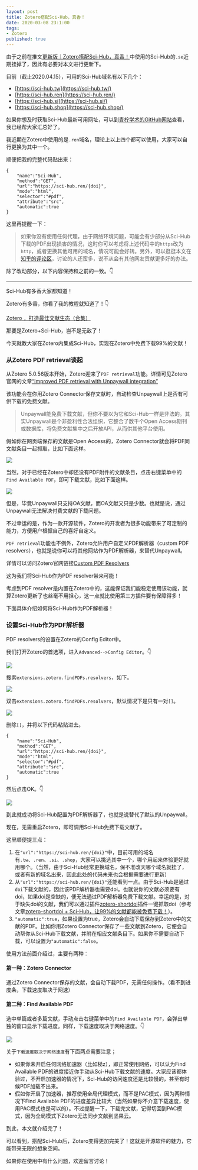 ```yaml
---
layout: post
title: Zotero搭配Sci-Hub，真香！
date: 2020-03-08 23:1:00
tags: 
- Zotero
published: true
---
```


由于之前在推文[更新版｜Zotero搭配Sci-Hub，真香！](https://mp.weixin.qq.com/s/QMSG24tgn4z8ShfE9pVYMg)中使用的Sci-Hub的`.se`近期挂掉了，因此有必要对本文进行更新下。

目前（截止2020.04.15），可用的Sci-Hub域名有以下几个：

- [https://sci-hub.tw](https://sci-hub.tw/)
- [https://sci-hub.ren](https://sci-hub.ren/)
- [https://sci-hub.si](https://sci-hub.si/)
- [https://sci-hub.shop](https://sci-hub.shop/)

如果你想及时获取Sci-Hub最新可用网址，可以到[青柠学术的GitHub网站](https://iseex.github.io/scihub/ "Sci-Hub最新可用网址查询")查看，我已经帮大家汇总好了。

我近期在Zotero中使用的是`.ren`域名，理论上以上四个都可以使用，大家可以自行更换为其中一个。

顺便把我的完整代码贴出来：

```
{
    "name":"Sci-Hub",
    "method":"GET",
    "url":"https://sci-hub.ren/{doi}",
    "mode":"html",
    "selector":"#pdf",
    "attribute":"src",
    "automatic":true
}
```

这里再提醒一下：

> 如果你没有使用任何代理，由于网络环境问题，可能会有少部分从Sci-Hub下载的PDF出现损害的情况，这时你可以考虑将上述代码中的`https`改为`http`，或者更换其他可用的域名，情况可能会好转。另外，可以逛逛本文在[知乎的评论区](https://zhuanlan.zhihu.com/p/112141757 "Zotero + Sci-Hub知乎评论区")，讨论的人还蛮多，说不从会有其他网友贡献更多好的办法。

除了改动部分，以下内容保持和之前的一致。👇

---

Sci-Hub有多香大家都知道！

Zotero有多香，你看了我的教程就知道了！👇

[Zotero ，打造最佳文献生态（合集）](https://mp.weixin.qq.com/s/V6nIE24UefJWi3HbydccaA)

那要是Zotero+Sci-Hub，岂不是无敌了！

今天就教大家在Zotero内集成Sci-Hub，实现在Zotero中免费下载99%的文献！

### 从Zotero PDF retrieval谈起

从Zotero 5.0.56版本开始，Zotero迎来了`PDF retrieval`功能。详情可见Zotero官网的文章[“Improved PDF retrieval with Unpaywall integration”](https://www.zotero.org/blog/improved-pdf-retrieval-with-unpaywall-integration/ "Improved PDF retrieval with Unpaywall integration")

该功能会在你用Zotero Connector保存文献时，自动检查Unpaywall上是否有可供下载的免费文献。

> Unpaywall能免费下载文献，但你不要以为它和Sci-Hub一样是非法的。其实Unpaywall是个非盈利性合法组织，它整合了数千个Open Access期刊或数据库，将免费文献集中之后开放API，从而供其他平台使用。

假如你在网页端保存的文献是Open Access的，Zotero Connector就会将PDF同文献条目一起抓取，比如下面这样。

![](https://tva1.sinaimg.cn/large/00831rSTly1gco4ykyxfmj30ja0eqdgm.jpg)

当然，对于已经在Zotero中却还没有PDF附件的文献条目，点击右键菜单中的`Find Available PDF`，即可下载文献，比如下面这样。

![](https://tva1.sinaimg.cn/large/00831rSTly1gco4zvgy6dj30hs0dkta7.jpg)

但是，毕竟Unpaywall只支持OA文献，而OA文献又只是少数。也就是说，通过Unpaywall无法解决付费文献的下载问题。

不过幸运的是，作为一款开源软件，Zotero的开发者为很多功能带来了可定制的能力，方便用户根据自己的喜好自定义。

`PDF retrieval`功能也不例外，Zotero允许用户自定义PDF解析器（custom PDF resolvers），也就是说你可以将其他网站作为PDF解析器，来替代Unpaywall。

详情可以访问Zotero官网链接[Custom PDF Resolvers](https://www.zotero.org/support/kb/custom_pdf_resolvers "Custom PDF Resolvers")

这为我们将Sci-Hub作为PDF resolver带来可能！

考虑到PDF resolver是内置在Zotero中的，这能保证我们能稳定使用该功能，就算Zotero更新了也丝毫不用担心，这一点就比使用第三方插件要有保障得多！

下面具体介绍如何将Sci-Hub作为PDF解析器！

### 设置Sci-Hub作为PDF解析器

PDF resolvers的设置在Zotero的Config Editor中。

我们打开Zotero的首选项，进入`Advanced-->Config Editor`。👇

![](https://figurebed-iseex.oss-cn-hangzhou.aliyuncs.com/img/20200415094411.png)

搜索`extensions.zotero.findPDFs.resolvers`，如下。

![](https://figurebed-iseex.oss-cn-hangzhou.aliyuncs.com/img/20200415094458.png)

双击`extensions.zotero.findPDFs.resolvers`，默认情况下是只有一对`[]`。

![](https://figurebed-iseex.oss-cn-hangzhou.aliyuncs.com/img/20200415094558.png)

删除`[]`，并将以下代码粘贴进去。

```
{
    "name":"Sci-Hub",
    "method":"GET",
    "url":"https://sci-hub.ren/{doi}",
    "mode":"html",
    "selector":"#pdf",
    "attribute":"src",
    "automatic":true
}
```

然后点击OK。👇

![](https://figurebed-iseex.oss-cn-hangzhou.aliyuncs.com/img/20200415094635.png)

到此就成功将Sci-Hub配置为PDF解析器了，也就是说替代了默认的Unpaywall。

现在，无需重启Zotero，即可调用Sci-Hub免费下载文献了。

这里顺便提三点：

1. 在`"url":"https://sci-hub.ren/{doi}"`中，目前可用的域名有`.tw`、`.ren`、`.si`、`.shop`，大家可以挑选其中一个，哪个用起来体验更好就用哪个。（当然，由于Sci-Hub经常更换域名，保不准改天哪个域名就挂了，或者有新的域名出来，因此此处的代码未来也会根据需要进行更新）
2. 从`"url":"https://sci-hub.ren/{doi}"`还能看到一点。由于Sci-Hub是通过`doi`下载文献的，因此该PDF解析器也需要doi。也就说你的文献必须要有doi，如果doi是空缺的，便无法通过PDF解析器免费下载文献。幸运的是，对于缺失doi的文献，我们可以通过插件[zotero-shortdoi](https://github.com/bwiernik/zotero-shortdoi/releases "zotero-shortdoi")插件一键抓取doi（参考文章[zotero-shortdoi + Sci-Hub，让99%的文献都能被免费下载！](https://mp.weixin.qq.com/s/9UAMrbfHKnmG4tZ7rvnnGA)）。
2. `"automatic":true`，如果设置为true，Zotero会自动下载保存到Zotero中的文献的PDF。比如你用Zotero Connector保存了一些文献到Zotero，它便会自动帮你从Sci-Hub下载文献，并附在相应文献条目下。如果你不需要自动下载，可以设置为`"automatic":false`。

使用方法前面介绍过，主要有两种：

#### 第一种：Zotero Connector

通过Zotero Connector保存的文献，会自动下载PDF，无需任何操作。（看不到进度条，下载速度取决于网速）

#### 第二种：Find Available PDF

选中单篇或者多篇文献，手动点击右键菜单中的`Find Available PDF`，会弹出单独的窗口显示下载进度。同样，下载速度取决于网络速度。👇

![](https://figurebed-iseex.oss-cn-hangzhou.aliyuncs.com/img/20200415095318.png)

关于`下载速度取决于网络速度`有下面两点需要注意；

- 如果你未开启任何网络加速器（比如梯z），即正常使用网络，可以认为Find Available PDF的进度接近你手动从Sci-Hub下载文献的速度。大家应该都体验过，不开启加速器的情况下，Sci-Hub的访问速度还是比较慢的，甚至有时候PDF加载不出来。
- 假如你开启了加速器，推荐使用全局代理模式，而不是PAC模式，因为两种情况下Find Available PDF的进度差异比较大（当然如果你不介意下载速度，使用PAC模式也是可以的）。不过提醒一下，下载完文献，记得切回到PAC模式，因为全局模式下Zotero无法同步文献到坚果云。

到此，本文就介绍完了！

可以看到，搭配Sci-Hub后，Zotero变得更加完美了！这就是开源软件的魅力，它能带来无限的想象空间。

如果你在使用中有什么问题，欢迎留言讨论！